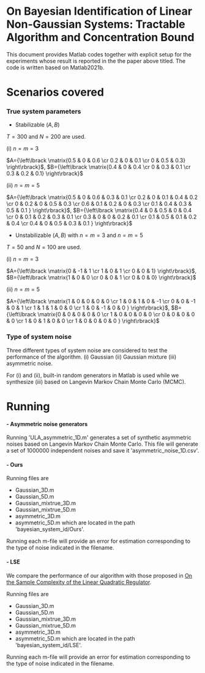 #  On Bayesian Identification of Linear Non-Gaussian Systems: Tractable Algorithm and Concentration Bound

This document provides Matlab codes together with explicit setup for the experiments 
whose result is reported in the the paper above titled. The code is written based on Matlab2021b.

# Scenarios covered

### True system parameters

- Stabilizable $(A,B)$ 

$T=300$ and $N=200$ are used.

(i) $n=m=3$

$A={\left\lbrack \matrix{0.5 & 0 & 0.6 \cr 0.2 & 0 & 0.1 \cr 0 & 0.5 & 0.3} \right\rbrack}$, $B={\left\lbrack \matrix{0.4 & 0 & 0.4 \cr 0 & 0.3 & 0.1 \cr 0.3 & 0.2 & 0.1} \right\rbrack}$

(ii) $n=m=5$

$A={\left\lbrack \matrix{0.5 & 0 & 0.6 & 0.3 & 0.1 \cr 0.2 & 0 & 0.1 & 0.4 & 0.2  \cr 0 & 0.2 & 0 & 0.5 & 0.3 \cr 0.6 & 0.1 & 0.2 & 0 & 0.3 \cr 0.1 & 0.4 & 0.3 & 0.5 & 0.1 } \right\rbrack}$, 
$B={\left\lbrack \matrix{0.4 & 0 & 0.5 & 0 & 0.4 \cr 0 & 0.1 & 0.2 & 0.3 & 0.1  \cr 0.3 & 0 & 0 & 0.2 & 0.1 \cr 0.1 & 0.5 & 0.1 & 0.2 & 0.4 \cr 0.4 & 0 & 0.5 & 0.3 & 0.1 } \right\rbrack}$

- Unstabilizable $(A,B)$ with $n=m=3$ and $n=m=5$

$T=50$ and $N=100$ are used.

(i) $n=m=3$

$A={\left\lbrack \matrix{0 & -1  & 1 \cr 1 & 0 & 1 \cr 0 & 0 & 1} \right\rbrack}$, $B={\left\lbrack \matrix{1 & 0 & 0 \cr 0 & 0 & 1 \cr 0 & 0 & 0} \right\rbrack}$

(ii) $n=m=5$

$A={\left\lbrack \matrix{1 & 0 & 0 & 0 & 0 \cr 1 & 0 & 1 & 0 & -1  \cr 0 & 0 & -1 & 0 & 1 \cr 1 & 1 & 1 & 0 & 0 \cr 1 & 0 & -1 & 0 & 0 } \right\rbrack}$, 
$B={\left\lbrack \matrix{0 & 0 & 0 & 0 & 0 \cr 1 & 0 & 0 & 0 & 0  \cr 0 & 0 & 0 & 0 & 0 \cr 1 & 0 & 1 & 0 & 0 \cr 1 & 0 & 0 & 0 & 0 } \right\rbrack}$

### Type of system noise
Three different types of system noise are considered to test the performance of the algorithm.
(i) Gaussian
(ii) Gaussian mixture
(iii) asymmetric noise.

For (i) and (ii), built-in random generators in Matlab is used while we synthesize (iii) based on Langevin Markov Chain Monte Carlo (MCMC).

# Running

#### - Asymmetric noise generators
Running 'ULA_asymmetric_1D.m' generates a set of synthetic asymmetric noises based on Langevin Markov Chain Monte Carlo. 
This file will generate a set of 1000000 independent noises and save it 'asymmetric_noise_1D.csv'. 

#### - Ours
Running files are  
- Gaussian_3D.m
- Gaussian_5D.m
- Gaussian_mixtrue_3D.m
- Gaussian_mixtrue_5D.m
- asymmetric_3D.m
- asymmetric_5D.m
which are located in the path 'bayesian_system_id/Ours'. 

Running each m-file will provide an error for estimation corresponding to the type of noise indicated in the filename.

#### - LSE
We compare the performance of our algorithm with those proposed in [On the Sample Complexity of the Linear Quadratic Regulator](
https://link.springer.com/article/10.1007/s10208-019-09426-y). 

Running files are  
- Gaussian_3D.m
- Gaussian_5D.m
- Gaussian_mixtrue_3D.m
- Gaussian_mixtrue_5D.m
- asymmetric_3D.m
- asymmetric_5D.m
which are located in the path 'bayesian_system_id/LSE'. 

Running each m-file will provide an error for estimation corresponding to the type of noise indicated in the filename.







